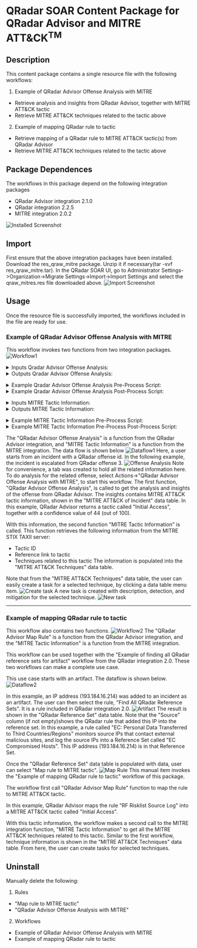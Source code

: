 # QRadar SOAR Content Package for QRadar Advisor and MITRE ATT&CK<sup>TM</sup>

## Description

This content package contains a single resource file with the following workflows:

1. Example of QRadar Advisor Offense Analysis with MITRE
- Retrieve analysis and insights from QRadar Advisor, together with MITRE ATT&CK tactic
- Retrieve MITRE ATT&CK techniques related to the tactic above
2. Example of mapping QRadar rule to tactic
- Retrieve mapping of a QRadar rule to MITRE ATT&CK tactic(s) from QRadar Advisor
- Retrieve MITRE ATT&CK techniques related to the tactic above


## Package Dependences
The workflows in this package depend on the following integration packages
- QRadar Advisor integration 2.1.0
- QRadar integration 2.2.5
- MITRE integration 2.0.2

![Installed Screenshot](./screenshots/3-apps-installed.png)

## Import
First ensure that the above integration packages have been installed.
Download the res_qraw_mitre package. Unzip it if necessary(tar -xvf res_qraw_mitre.tar). 
In the QRadar SOAR UI, go to Administrator Settings->Organization->Migrate Settings->Import->Import Settings 
and select the qraw_mitres.res file downloaded above.
![Import Screenshot](./screenshots/import_res.png)

## Usage
Once the resource file is successfully imported, the workflows included in the file are ready for use.


### Example of QRadar Advisor Offense Analysis with MITRE
This workflow invokes two functions from two integration packages.
![Workflow1](./screenshots/workflow1.png)

<details><summary>Inputs Qradar Advisor Offense Analysis:</summary>
<p>

| Name | Type | Required | Example | Tooltip |
| ---- | :--: | :------: | ------- | ------- |
| `qradar_offense_id` | `text` | Yes | `-` | QRadar Offense ID |
| `qradar_advisor_result_stage` | `select` | No | `-` | stage1(Local), stage2(Watson enriched), stage3(Expanded local context) |
| `qradar_analysis_restart_if_existed` | `boolean` | No | `-` | restart the analysis if there is an existing result |

</p>
</details>

<details><summary>Outputs Qradar Advisor Offense Analysis:</summary>

**NOTE:** This example might be in JSON format, but `results` is a Python Dictionary on the SOAR platform.

```python
results = {
  "insights": {
    "high_value_assets": [],
    "high_value_users": [],
    "insights": "Watson has analyzed this offense and a total of three observables.  The reasoning process has not found any additional indicators that are related to this offense.  No data points were found to be linked with the offense.  One indicator was related to suspicious activity, and all indicators were active.  In particular, one IP address has been found, which is known to be suspicious or malicious.",
    "is_stage3_pending": false,
    "malware_families": [],
    "related_investigations": [
      {
        "analysis_time": null,
        "concern_score": null,
        "id": 1,
        "is_search": true,
        "priority": null,
        "source": null,
        "type": "Investigations"
      }
    ],
    "risky_users": [],
    "stage3_insights": "",
    "start_time": 1659629011957,
    "stop_time": 1659636230480,
    "tactics": [
      {
        "confidence": 60,
        "data_sources": [
          "xfe"
        ],
        "event_count": 206,
        "flow_count": 0,
        "id": "TA0011",
        "nodes": [
          {
            "is_internal": false,
            "label": "89.223.26.52",
            "type": "IpAddress"
          }
        ],
        "rules": [],
        "tactic_id": "Command and Control",
        "techniques": []
      }
    ],
    "threat_actors": [],
    "watched_users": []
  },
  "note": "\u003cul\u003e\u003cli\u003e\u003cimg src=\"https://raw.githubusercontent.com/freetaxii/stix2-graphics/master/icons/png/stix2-meta-icons-png/identity-square-dark-300-dpi.png\" alt=\"identity\" style=\"width:20px; height:20px\"/\u003e userD\u003c/li\u003e\u003cul style=\"list-style-type:none\"\u003e\u003cli\u003e\u003cimg src=\"https://raw.githubusercontent.com/freetaxii/stix2-graphics/master/icons/png/stix2-sco-network-address-icons-png/ipv4-addr-square-dark-300-dpi.png\" alt=\"ipv4-addr\" style=\"width:20px; height:20px\"/\u003e 192.168.0.17\u003c/li\u003e\u003c/ul\u003e\u003c/ul\u003e\u003cul\u003e\u003cli\u003e\u003cimg src=\"https://raw.githubusercontent.com/freetaxii/stix2-graphics/master/icons/png/stix2-sco-network-address-icons-png/ipv4-addr-square-dark-300-dpi.png\" alt=\"ipv4-addr\" style=\"width:20px; height:20px\"/\u003e 89.223.26.52\u003c/li\u003e\u003cul style=\"list-style-type:none\"\u003e\u003cli\u003e\u003cimg src=\"https://raw.githubusercontent.com/freetaxii/stix2-graphics/master/icons/png/stix2-sco-network-address-icons-png/ipv4-addr-square-dark-300-dpi.png\" alt=\"ipv4-addr\" style=\"width:20px; height:20px\"/\u003e 192.168.0.17\u003cimg src=\"https://image.flaticon.com/icons/svg/282/282100.svg\" alt=\"link\" style=\"width:15px; height:15px\"/\u003e\u003c/li\u003e\u003cli\u003ex-mitre-tactic Command and Control\u003c/li\u003e\u003c/ul\u003e\u003c/ul\u003e\u003cul\u003e\u003cli\u003e\u003cimg src=\"https://raw.githubusercontent.com/freetaxii/stix2-graphics/master/icons/png/stix2-sco-network-address-icons-png/ipv4-addr-square-dark-300-dpi.png\" alt=\"ipv4-addr\" style=\"width:20px; height:20px\"/\u003e 193.184.16.214\u003c/li\u003e\u003cul style=\"list-style-type:none\"\u003e\u003cli\u003e\u003cimg src=\"https://raw.githubusercontent.com/freetaxii/stix2-graphics/master/icons/png/stix2-sco-network-address-icons-png/ipv4-addr-square-dark-300-dpi.png\" alt=\"ipv4-addr\" style=\"width:20px; height:20px\"/\u003e 192.168.0.17\u003cimg src=\"https://image.flaticon.com/icons/svg/282/282100.svg\" alt=\"link\" style=\"width:15px; height:15px\"/\u003e\u003c/li\u003e\u003c/ul\u003e\u003c/ul\u003e\u003cp\u003eThere are 5 objects and 2 links.\u003c/p\u003e",
  "observables": [
    {
      "description": "userD",
      "relevance": "very-high",
      "toxicity": "very-low",
      "type": "identity"
    },
    {
      "description": "89.223.26.52",
      "relevance": "medium",
      "toxicity": "high",
      "type": "ipv4-addr"
    },
    {
      "description": "192.168.0.17",
      "relevance": "medium",
      "toxicity": "very-low",
      "type": "ipv4-addr"
    },
    {
      "description": "193.184.16.214",
      "relevance": "medium",
      "toxicity": "very-low",
      "type": "ipv4-addr"
    },
    {
      "description": "Command and Control",
      "relevance": "",
      "toxicity": "",
      "type": "x-mitre-tactic"
    }
  ],
  "stix": {
    "id": "bundle--9813614d-e715-4ad4-a4bd-7cf204190449",
    "objects": [
      {
        "created": "2022-08-04T17:08:32.000Z",
        "id": "identity--2f4ac158-751e-42de-bf88-2a02fe6a5840",
        "identity_class": "individual",
        "modified": "2022-08-04T17:08:32.000Z",
        "name": "userD",
        "type": "identity",
        "x_ibm_security_relevance": "very-high",
        "x_ibm_security_toxicity": "very-low"
      }
    ],
    "spec_version": "2.0",
    "type": "bundle"
  }
}
```
</p>
</details>

<p>
<details><summary>Example Qradar Advisor Offense Analysis Pre-Process Script:</summary>
<p>

```python
#
# This sample workflow uses the custom field (qradar_id) to perform 
# an offense analysis in QRadar Advisor
#
inputs.qradar_offense_id = incident.properties.qradar_id
```

</details>

<details><summary>Example Qradar Advisor Offense Analysis Post-Process Script:</summary>
</p>
<p>

```python
```
</details>
<p>
<details><summary>Inputs MITRE Tactic Information:</summary>
<p>

| Name | Type | Required | Example | Tooltip |
| ---- | :--: | :------: | ------- | ------- |
| `mitre_tactic_name"` | `text` | No | `Initial Access` | MITRE Tactic Name |
| `mitre_tactic_id` | `text` | No | `TA0001` | MITRE Tacic Id |


</p>
</details>

<details><summary>Outputs MITRE Tactic Information:</summary>
<p>

**NOTE:** This example might be in JSON format, but `results` is a Python Dictionary on the SOAR platform.

```python
results = {
 'version': '1.0', 
 'success': True, 
 'reason': None, 
 'content': {
     "mitre_tactics": [
        {
      
        "name": String,
        "id": String,
        "ref": "String",
        "collection": "String", 
        "mitre_techniques": [
            {
            "name": "String", 
            "description": "String",
            "external_references": [{"url": "String"}],
            "x_mitre_detection": "String",
            "id": "String",
            "collection": "String"
            }
        ]
        }
    ]
    },
  'inputs': {'mitre_tactic_id': None, 
            'mitre_tactic_name': 'Initial Access, Execution,       Credential Access'}, 
  'metrics': {'version': '1.0', 
              'package': 'fn-mitre-integration', 'package_version': '2.0.2', 
              'host': 'MacBook-Pro.local', 
              'execution_time_ms': 114275, 
              'timestamp': '2022-09-26 12:56:58'
              }
}
```
</p>
</details>

<p>

<details><summary>Example MITRE Tactic Information Pre-Process Script:</summary>
> **NOTE:** this example may be in JSON format, yet on the SOAR Platform `results` will be a Python Dictionary

```python
insights = workflow.properties.qraw_offense_insights.insights

tactics = insights["tactics"]

mitre_tactic_names = []
if tactics is not None:
  for tactic in tactics:
    #
    # Note, even though QRAW calls it tactic_id, it is more a tactic name
    #
    mitre_tactic_names.append(tactic["tactic_id"])
#
# QRadar Advisor might return more than one tactics for a given offense. Include them inputs
# a comma separated string
#
inputs.mitre_tactic_name = ", ".join(mitre_tactic_names)
```

</p>
</details>

<details><summary>Example MITRE Tactic Information Pre-Process Post-Process Script:</summary>
<p>

```python
""" Example of data returned in ResultPayload's content
{
  "mitre_tactics": [
    {
      
      "name": String,
      "id": String,
      "ref": "String",
      "collection": "String", 
      "mitre_techniques": [
        {
          "name": "String", 
          "description": "String",
          "external_references": [{"url": "String"}],
          "x_mitre_detection": "String",
          "id": "String",
          "collection": "String"
        }
      ]
    }
  ]
}
"""
# Read result from QRAW to get confidence information
insights = workflow.properties.qraw_offense_insights.insights
mitre_tactics = insights["tactics"]

tactic_confidence = {}
if mitre_tactics is not None:
  for tactic in mitre_tactics:
    tactic_confidence[tactic["tactic_id"]] = tactic["confidence"]
    
tactics = results.content["mitre_tactics"]

for tactic in tactics:
  #
  # MITRE ATTACK of Incident Datatable
  #
  tactic_row = incident.addRow("mitre_attack_of_incident")
  tactic_row["collection"] = tactic["collection"]
  tactic_row["attack_tactic"] = tactic["name"]
  tactic_row["tactic_code"] = tactic["id"]
  url_html = '<a href="' + tactic["ref"] + '">' + tactic["ref"] + '</a><br>'
  tactic_row["reference"] = helper.createRichText(url_html)
  tactic_row["confidence"] = str(tactic_confidence.get(tactic["name"], ""))
  #
  # MITRE ATT&CK techniques Datatable
  #
  techs = tactic["mitre_techniques"]
  for att_tech in techs:
    tech_row = incident.addRow("mitre_attack_techniques")
    tech_row["collection"] = tactic["collection"]
    tech_row["tactic"] = tactic["name"]

    tech_row["technique_name"] = att_tech["name"]
    tech_row["technique_description"] = helper.createRichText(att_tech["description"])
    refs = att_tech["external_references"]
    ref_html = ""
    for ref in refs:
      url = ref["url"]
      
      https_str = "https://"
      http_str = "http://"

      start_pos = url.find(https_str)

      if start_pos != -1:
        start_pos = start_pos + len(https_str)
      else:
        # try http://
        start_pos = url.find(http_str)
        if start_pos != -1:
          start_pos = start_pos + len(http_str)
        else:
          start_pos = 0 

      end_pos = url.find('/', start_pos)
      if end_pos == 0:
        # We don't know how to extract
        display_str = url
      elif end_pos == -1:
        display_str = url[start_pos:]
      else:
        display_str = url[start_pos:end_pos]
      
      ref_html = ref_html + '<a href="' + ref["url"] + '">' + display_str + '</a><br>'
    tech_row["references"] = helper.createRichText(ref_html)
    tech_row["detection"] = helper.createRichText(att_tech["x_mitre_detection"])
    tech_row["technique_id"] = att_tech["id"]
```

</p>
</details>

<p>

The "QRadar Advisor Offense Analysis" is a function from the QRadar Advisor integration, 
and "MITRE Tactic Information"
is a function from the MITRE integration. The data flow is shown below
![Dataflow1](./screenshots/dataflow1.png)
Here, a user starts from an incident with a QRadar offense id. In the following example, 
the incident is escalated from QRadar offense 3. 
![Offense Analysis](./screenshots/offense_analysis.png)
Note for convenience, a tab was created to hold all the related information here. To do analysis for the related offense, select 
Actions->"QRadar Advisor Offense Analysis with MITRE", to start this workflow. The first function, "QRadar 
Advisor Offense Analysis", is called to get 
the analysis and insights of the offense from QRadar Advisor. The insights contains MITRE ATT&CK 
tactic information, shown in the "MITRE ATT&CK of Incident" data table. In this example, 
QRadar Advisor returns a tactic called "Initial Access", together with a confidence value 
of 44 (out of 100). 

With this information, the second function "MITRE Tactic Information" is called. This function 
retrieves the following information from the MITRE STIX TAXII server: 
- Tactic ID
- Reference link to tactic
- Techniques related to this tactic
The information is populated into the "MITRE ATT&CK Techniques" data table.
 
Note that from the "MITRE ATT&CK Techniques" data table, the user can easily create a task for 
a selected technique, by clicking a data table menu item.
![Create task](./screenshots/create_task.png)
A new task is created with description, detection, and mitigation for the selected technique.
![New task](./screenshots/new_task.png)


---


### Example of mapping QRadar rule to tactic 
This workflow also contains two functions.
![Workflow2](./screenshots/workflow2.png)
The "QRadar Advisor Map Rule" is a function from the QRadar Advisor integration, and the 
"MITRE Tactic Information" is a function from the MITRE integration.

This workflow can be used together with the "Example of finding all QRadar reference sets for artifact" 
workflow from the QRadar integration 2.0. These two workflows can make a complete use case.

This use case starts with an artifact. The dataflow is shown below. 
![Dataflow2](./screenshots/dataflow2.png)

In this example, an IP address (193.184.16.214) was added to an incident as an
artifact. The user can then select the rule, "Find All QRadar Reference Sets". 
It is a rule included in QRadar integration 2.0.
![Artifact](./screenshots/artifact.png)
The result is shown in the "QRadar Reference Set" data table. Note that the "Source" column (if not empty)shows
the QRadar rule that added this IP into the reference set. In this example, a rule called "EC: Personal Data Transferred to Third Countries/Regions"
monitors source IPs that contact external malicious sites, and log the source IPs into a Reference Set called 
"EC Compromised Hosts". This IP address (193.184.16.214) is in that Reference Set.

Once the "QRadar Reference Set" data table is populated with data, user can select 
"Map rule to MITRE tactic".
![Map Rule](./screenshots/map_rule.png)
This manual item invokes the "Example of mapping QRadar rule to tactic" workflow of this package.

The workflow first call "QRadar Advisor Map Rule" function to map the rule to MITRE ATT&CK tactic. 

In this example, QRadar Advisor maps the rule "RF Risklist Source Log" into a MITRE ATT&CK
tactic called "Initial Access".

With this tactic information, the workflow makes a second call to the MITRE integration function,
"MITRE Tactic Information" to get all the MITRE ATT&CK techniques related to this tactic. Similar to the first workflow, technique
information is shown in the "MITRE ATT&CK Techniques" data table. From here, the user can create 
tasks for selected techniques.

## Uninstall
Manually delete the following:
1. Rules
- "Map rule to MITRE tactic"
- "QRadar Advisor Offense Analysis with MITRE"
2. Workflows
- Example of QRadar Advisor Offense Analysis with MITRE
- Example of mapping QRadar rule to tactic 




